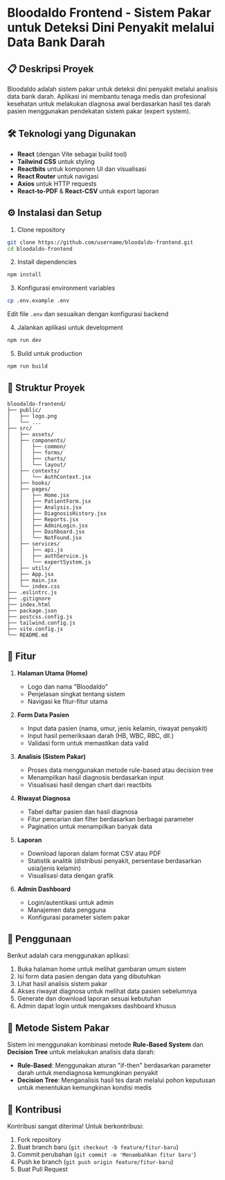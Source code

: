 # Bloodaldo Frontend - Sistem Pakar untuk Deteksi Dini Penyakit melalui Data Bank Darah


## 📋 Deskripsi Proyek

Bloodaldo adalah sistem pakar untuk deteksi dini penyakit melalui analisis data bank darah. Aplikasi ini membantu tenaga medis dan profesional kesehatan untuk melakukan diagnosa awal berdasarkan hasil tes darah pasien menggunakan pendekatan sistem pakar (expert system).

## 🛠️ Teknologi yang Digunakan

- **React** (dengan Vite sebagai build tool)
- **Tailwind CSS** untuk styling
- **Reactbits** untuk komponen UI dan visualisasi
- **React Router** untuk navigasi
- **Axios** untuk HTTP requests
- **React-to-PDF** & **React-CSV** untuk export laporan

## ⚙️ Instalasi dan Setup

1. Clone repository

```bash
git clone https://github.com/username/bloodaldo-frontend.git
cd bloodaldo-frontend
```

2. Install dependencies

```bash
npm install
```

3. Konfigurasi environment variables

```bash
cp .env.example .env
```

Edit file `.env` dan sesuaikan dengan konfigurasi backend

4. Jalankan aplikasi untuk development

```bash
npm run dev
```

5. Build untuk production

```bash
npm run build
```

## 📁 Struktur Proyek

```
bloodaldo-frontend/
├── public/
│   ├── logo.png
│   └── ...
├── src/
│   ├── assets/
│   ├── components/
│   │   ├── common/
│   │   ├── forms/
│   │   ├── charts/
│   │   └── layout/
│   ├── contexts/
│   │   └── AuthContext.jsx
│   ├── hooks/
│   ├── pages/
│   │   ├── Home.jsx
│   │   ├── PatientForm.jsx
│   │   ├── Analysis.jsx
│   │   ├── DiagnosisHistory.jsx
│   │   ├── Reports.jsx
│   │   ├── AdminLogin.jsx
│   │   ├── Dashboard.jsx
│   │   └── NotFound.jsx
│   ├── services/
│   │   ├── api.js
│   │   ├── authService.js
│   │   └── expertSystem.js
│   ├── utils/
│   ├── App.jsx
│   ├── main.jsx
│   └── index.css
├── .eslintrc.js
├── .gitignore
├── index.html
├── package.json
├── postcss.config.js
├── tailwind.config.js
├── vite.config.js
└── README.md
```

## 🌟 Fitur

1. **Halaman Utama (Home)**

   - Logo dan nama "Bloodaldo"
   - Penjelasan singkat tentang sistem
   - Navigasi ke fitur-fitur utama

2. **Form Data Pasien**

   - Input data pasien (nama, umur, jenis kelamin, riwayat penyakit)
   - Input hasil pemeriksaan darah (HB, WBC, RBC, dll.)
   - Validasi form untuk memastikan data valid

3. **Analisis (Sistem Pakar)**

   - Proses data menggunakan metode rule-based atau decision tree
   - Menampilkan hasil diagnosis berdasarkan input
   - Visualisasi hasil dengan chart dari reactbits

4. **Riwayat Diagnosa**

   - Tabel daftar pasien dan hasil diagnosa
   - Fitur pencarian dan filter berdasarkan berbagai parameter
   - Pagination untuk menampilkan banyak data

5. **Laporan**

   - Download laporan dalam format CSV atau PDF
   - Statistik analitik (distribusi penyakit, persentase berdasarkan usia/jenis kelamin)
   - Visualisasi data dengan grafik

6. **Admin Dashboard**
   - Login/autentikasi untuk admin
   - Manajemen data pengguna
   - Konfigurasi parameter sistem pakar

## 🚀 Penggunaan

Berikut adalah cara menggunakan aplikasi:

1. Buka halaman home untuk melihat gambaran umum sistem
2. Isi form data pasien dengan data yang dibutuhkan
3. Lihat hasil analisis sistem pakar
4. Akses riwayat diagnosa untuk melihat data pasien sebelumnya
5. Generate dan download laporan sesuai kebutuhan
6. Admin dapat login untuk mengakses dashboard khusus

## 📝 Metode Sistem Pakar

Sistem ini menggunakan kombinasi metode **Rule-Based System** dan **Decision Tree** untuk melakukan analisis data darah:

- **Rule-Based**: Menggunakan aturan "if-then" berdasarkan parameter darah untuk mendiagnosa kemungkinan penyakit
- **Decision Tree**: Menganalisis hasil tes darah melalui pohon keputusan untuk menentukan kemungkinan kondisi medis

## 🤝 Kontribusi

Kontribusi sangat diterima! Untuk berkontribusi:

1. Fork repository
2. Buat branch baru (`git checkout -b feature/fitur-baru`)
3. Commit perubahan (`git commit -m 'Menambahkan fitur baru'`)
4. Push ke branch (`git push origin feature/fitur-baru`)
5. Buat Pull Request
